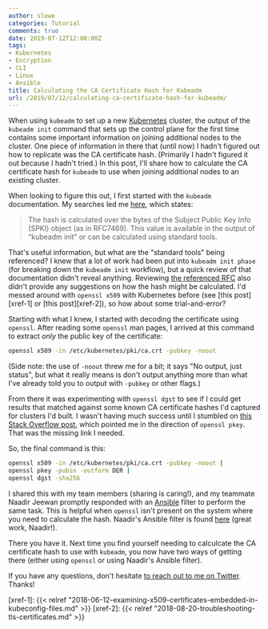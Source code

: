 ```yaml
---
author: slowe
categories: Tutorial
comments: true
date: 2019-07-12T12:00:00Z
tags:
- Kubernetes
- Encryption
- CLI
- Linux
- Ansible
title: Calculating the CA Certificate Hash for Kubeadm
url: /2019/07/12/calculating-ca-certificate-hash-for-kubeadm/
---
```


When using `kubeadm` to set up a new [Kubernetes][link-1] cluster, the output of the `kubeadm init` command that sets up the control plane for the first time contains some important information on joining additional nodes to the cluster. One piece of information in there that (until now) I hadn't figured out how to replicate was the CA certificate hash. (Primarily I hadn't figured it out because I hadn't tried.) In this post, I'll share how to calculate the CA certificate hash for `kubeadm` to use when joining additional nodes to an existing cluster.<!--more-->

When looking to figure this out, I first started with the `kubeadm` documentation. My searches led me [here][link-3], which states:

>The hash is calculated over the bytes of the Subject Public Key Info (SPKI) object (as in RFC7469). This value is available in the output of “kubeadm init” or can be calculated using standard tools.

That's useful information, but what are the "standard tools" being referenced? I knew that a lot of work had been put into `kubeadm init phase` (for breaking down the `kubeadm init` workflow), but a quick review of that documentation didn't reveal anything. Reviewing [the referenced RFC][link-4] also didn't provide any suggestions on how the hash might be calculated. I'd messed around with `openssl x509` with Kubernetes before (see [this post][xref-1] or [this post][xref-2]), so how about some trial-and-error?

Starting with what I knew, I started with decoding the certificate using `openssl`. After reading some `openssl` man pages, I arrived at this command to extract _only_ the public key of the certificate:

``` bash
openssl x509 -in /etc/kubernetes/pki/ca.crt -pubkey -noout
```

(Side note: the use of `-noout` threw me for a bit; it says "No output, just status", but what it really means is don't output anything more than what I've already told you to output with `-pubkey` or other flags.)

From there it was experimenting with `openssl dgst` to see if I could get results that matched against some known CA certificate hashes I'd captured for clusters I'd built. I wasn't having much success until I stumbled on [this Stack Overflow post][link-5], which pointed me in the direction of `openssl pkey`. That was the missing link I needed.

So, the final command is this:

``` bash
openssl x509 -in /etc/kubernetes/pki/ca.crt -pubkey -noout |
openssl pkey -pubin -outform DER |
openssl dgst -sha256
```

I shared this with my team members (sharing is caring!), and my teammate Naadir Jeewan promptly responded with an [Ansible][link-6] filter to perform the same task. This is helpful when `openssl` isn't present on the system where you need to calculate the hash. Naadir's Ansible filter is found [here][link-2] (great work, Naadir!).

There you have it. Next time you find yourself needing to calculcate the CA certificate hash to use with `kubeadm`, you now have two ways of getting there (either using `openssl` or using Naadir's Ansible filter).

If you have any questions, don't hesitate [to reach out to me on Twitter][link-7]. Thanks!

[link-1]: https://kubernetes.io/
[link-2]: https://gist.github.com/randomvariable/e4c43f89afec52fec0dbef6c08621249
[link-3]: https://kubernetes.io/docs/reference/setup-tools/kubeadm/kubeadm-join/
[link-4]: https://tools.ietf.org/html/rfc7469
[link-5]: https://stackoverflow.com/questions/36163093/how-do-we-generate-a-base64-encoded-sha256-hash-of-subjectpublickeyinfo-of-an-x
[link-6]: https://www.ansible.com/
[link-7]: https://twitter.com/scott_lowe
[xref-1]: {{< relref "2018-06-12-examining-x509-certificates-embedded-in-kubeconfig-files.md" >}}
[xref-2]: {{< relref "2018-08-20-troubleshooting-tls-certificates.md" >}}
